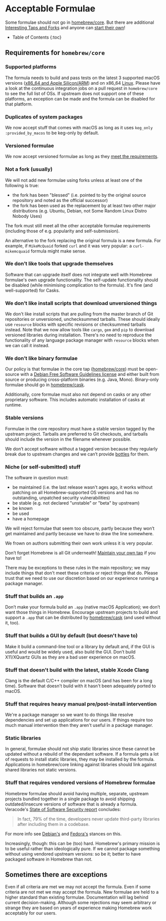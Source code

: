 # Acceptable Formulae

Some formulae should not go in [homebrew/core](https://github.com/Homebrew/homebrew-core). But there are additional [Interesting Taps and Forks](Interesting-Taps-and-Forks.md) and anyone can [start their own](How-to-Create-and-Maintain-a-Tap.md)!

* Table of Contents
{:toc}

## Requirements for `homebrew/core`

### Supported platforms

The formula needs to build and pass tests on the latest 3 supported macOS versions ([x86_64 and Apple Silicon/ARM](Installation.md#macos-requirements)) and on x86_64 [Linux](Linux-CI.md). Please have a look at the continuous integration jobs on a pull request in `homebrew/core` to see the full list of OSs. If upstream does not support one of these platforms, an exception can be made and the formula can be disabled for that platform.

### Duplicates of system packages

We now accept stuff that comes with macOS as long as it uses `keg_only :provided_by_macos` to be keg-only by default.

### Versioned formulae

We now accept versioned formulae as long as they [meet the requirements](Versions.md).

### Not a fork (usually)

We will not add new formulae using forks unless at least one of the following is true:

* the fork has been "blessed" (i.e. pointed to by the original source repository and noted as the official successor)
* the fork has been used as the replacement by at least two other major distributions (e.g. Ubuntu, Debian, not Some Random Linux Distro Nobody Uses)

The fork must still meet all the other acceptable formulae requirements (including those of e.g. popularity and self-submission).

An alternative to the fork replacing the original formula is a new formula. For example, if `MikeMcQuaid` forked `curl` and it was very popular: a `curl-mikemcquaid` formula might make sense.

### We don’t like tools that upgrade themselves

Software that can upgrade itself does not integrate well with Homebrew formulae's own upgrade functionality. The self-update functionality should be disabled (while minimising complication to the formula). It's fine (and well-supported) for Casks.

### We don’t like install scripts that download unversioned things

We don't like install scripts that are pulling from the master branch of Git repositories or unversioned, unchecksummed tarballs. These should ideally use `resource` blocks with specific revisions or checksummed tarballs instead. Note that we now allow tools like `cargo`, `gem` and `pip` to download versioned libraries during installation. There's no need to reproduce the functionality of any language package manager with `resource` blocks when we can call it instead.

### We don’t like binary formulae

Our policy is that formulae in the core tap ([homebrew/core](https://github.com/Homebrew/homebrew-core)) must be open-source with a [Debian Free Software Guidelines license](https://wiki.debian.org/DFSGLicenses) and either built from source or producing cross-platform binaries (e.g. Java, Mono). Binary-only formulae should go in [homebrew/cask](https://github.com/Homebrew/homebrew-cask).

Additionally, core formulae must also not depend on casks or any other proprietary software. This includes automatic installation of casks at runtime.

### Stable versions

Formulae in the core repository must have a stable version tagged by the upstream project. Tarballs are preferred to Git checkouts, and tarballs should include the version in the filename whenever possible.

We don’t accept software without a tagged version because they regularly break due to upstream changes and we can’t provide [bottles](Bottles.md) for them.

### Niche (or self-submitted) stuff

The software in question must:

* be maintained (i.e. the last release wasn't ages ago, it works without patching on all Homebrew-supported OS versions and has no outstanding, unpatched security vulnerabilities)
* be stable (e.g. not declared "unstable" or "beta" by upstream)
* be known
* be used
* have a homepage

We will reject formulae that seem too obscure, partly because they won’t get maintained and partly because we have to draw the line somewhere.

We frown on authors submitting their own work unless it is very popular.

Don’t forget Homebrew is all Git underneath! [Maintain your own tap](How-to-Create-and-Maintain-a-Tap.md) if you have to!

There may be exceptions to these rules in the main repository; we may include things that don't meet these criteria or reject things that do. Please trust that we need to use our discretion based on our experience running a package manager.

### Stuff that builds an `.app`

Don’t make your formula build an `.app` (native macOS Application); we don’t want those things in Homebrew. Encourage upstream projects to build and support a `.app` that can be distributed by [homebrew/cask](https://github.com/Homebrew/homebrew-cask) (and used without it, too).

### Stuff that builds a GUI by default (but doesn't have to)

Make it build a command-line tool or a library by default and, if the GUI is useful and would be widely used, also build the GUI. Don’t build X11/XQuartz GUIs as they are a bad user experience on macOS.

### Stuff that doesn't build with the latest, stable Xcode Clang

Clang is the default C/C++ compiler on macOS (and has been for a long time). Software that doesn't build with it hasn't been adequately ported to macOS.

### Stuff that requires heavy manual pre/post-install intervention

We're a package manager so we want to do things like resolve dependencies and set up applications for our users. If things require too much manual intervention then they aren't useful in a package manager.

### Static libraries

In general, formulae should not ship static libraries since these cannot be updated without a rebuild of the dependant software.
If a formula gets a lot of requests to install static libraries, they may be installed by the formula.
Applications in homebrew/core linking against libraries should link against shared libraries not static versions.

### Stuff that requires vendored versions of Homebrew formulae

Homebrew formulae should avoid having multiple, separate, upstream projects bundled together in a single package to avoid shipping outdated/insecure versions of software that is already a formula. Veracode's [State of Software Security report](https://www.veracode.com/blog/research/announcing-state-software-security-v11-open-source-edition) concludes:
> In fact, 79% of the time, developers never update third-party libraries after including them in a codebase.

For more info see [Debian's](https://www.debian.org/doc/debian-policy/ch-source.html#s-embeddedfiles) and [Fedora's](https://docs.fedoraproject.org/en-US/packaging-guidelines/#bundling) stances on this.

Increasingly, though: this can be (too) hard. Homebrew's primary mission is to be useful rather than ideologically pure. If we cannot package something without using vendored upstream versions: so be it; better to have packaged software in Homebrew than not.

## Sometimes there are exceptions

Even if all criteria are met we may not accept the formula. Even if some criteria are not met we may accept the formula. New formulae are held to a higher standard than existing formulae. Documentation will lag behind current decision-making. Although some rejections may seem arbitrary or strange they are based on years of experience making Homebrew work acceptably for our users.
